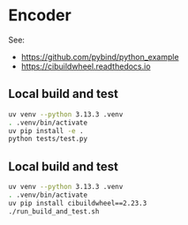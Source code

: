# Encoder

See:
* https://github.com/pybind/python_example
* https://cibuildwheel.readthedocs.io

## Local build and test

```bash
uv venv --python 3.13.3 .venv
. .venv/bin/activate
uv pip install -e .
python tests/test.py
```

## Local build and test

```bash
uv venv --python 3.13.3 .venv
. .venv/bin/activate
uv pip install cibuildwheel==2.23.3
./run_build_and_test.sh
```







